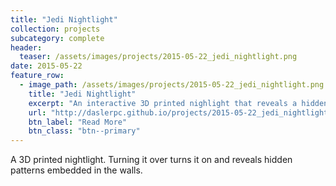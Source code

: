 ```yaml
---
title: "Jedi Nightlight"
collection: projects
subcategory: complete
header: 
  teaser: /assets/images/projects/2015-05-22_jedi_nightlight.png
date: 2015-05-22
feature_row: 
  - image_path: /assets/images/projects/2015-05-22_jedi_nightlight.png
    title: "Jedi Nightlight"
    excerpt: "An interactive 3D printed nighlight that reveals a hidden pattern when turned over."
    url: "http://daslerpc.github.io/projects/2015-05-22_jedi_nightlight"
    btn_label: "Read More"
    btn_class: "btn--primary"
---
```


A 3D printed nightlight.  Turning it over turns it on and reveals hidden patterns embedded in the walls.